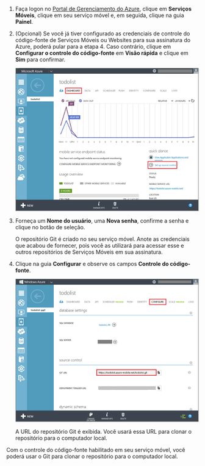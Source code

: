 
1. Faça logon no [Portal de Gerenciamento do Azure](https://manage.windowsazure.com/), clique em **Serviços Móveis**, clique em seu serviço móvel e, em seguida, clique na guia **Painel**.

2. (Opcional) Se você já tiver configurado as credenciais de controle do código-fonte de Serviços Móveis ou Websites para sua assinatura do Azure, poderá pular para a etapa 4. Caso contrário, clique em **Configurar o controle do código-fonte** em **Visão rápida** e clique em **Sim** para confirmar.

	![Instalar o controle de origem](./media/mobile-services-enable-source-control/mobile-setup-source-control.png)

3. Forneça um **Nome do usuário**, uma **Nova senha**, confirme a senha e clique no botão de seleção.

	O repositório Git é criado no seu serviço móvel. Anote as credenciais que acabou de fornecer, pois você as utilizará para acessar esse e outros repositórios de Serviços Móveis em sua assinatura.

4. Clique na guia **Configurar** e observe os campos **Controle do código-fonte**.

	![Configurar o controle de origem](./media/mobile-services-enable-source-control/mobile-source-control-configure.png)

	A URL do repositório Git é exibida. Você usará essa URL para clonar o repositório para o computador local.

Com o controle do código-fonte habilitado em seu serviço móvel, você poderá usar o Git para clonar o repositório para o computador local.
 

<!----HONumber=August15_HO6-->